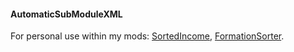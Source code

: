 #### AutomaticSubModuleXML
For personal use within my mods: [SortedIncome](https://github.com/pointfeev/SortedIncome), [FormationSorter](https://github.com/pointfeev/FormationSorter).
